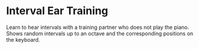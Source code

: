 # Interval Ear Training

Learn to hear intervals with a training partner who does not play the piano.
Shows random intervals up to an octave and the corresponding positions on the keyboard.
